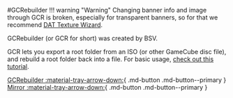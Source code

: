 #GCRebuilder
!!! warning "Warning" 
	Changing banner info and image through GCR is broken, especially for transparent banners, so for that we recommend [DAT Texture Wizard](https://www.lbmwiki.net/tools/DAT_TW).

GCRebuilder (or GCR for short) was created by BSV.

GCR lets you export a root folder from an ISO (or other GameCube disc file), and rebuild a root folder back into a file. For basic usage, [check out this tutorial](https://www.lbmwiki.net/tutorials/03_Root_Extraction/).


[GCRebuilder :material-tray-arrow-down:](https://www.romhacking.net/download/utilities/619/){ .md-button .md-button--primary } 
[Mirror :material-tray-arrow-down:](https://gamebanana.com/dl/379452){ .md-button .md-button--primary } 